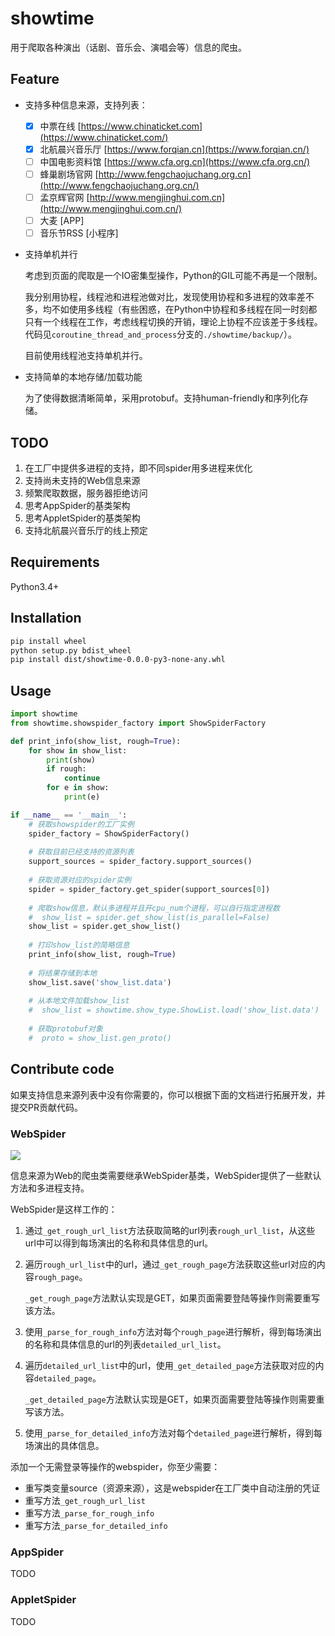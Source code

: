 

# showtime

用于爬取各种演出（话剧、音乐会、演唱会等）信息的爬虫。

## Feature

- 支持多种信息来源，支持列表：
  - [x] 中票在线 [https://www.chinaticket.com](https://www.chinaticket.com/)
  - [x] 北航晨兴音乐厅 [https://www.forqian.cn](https://www.forqian.cn/)
  - [ ] 中国电影资料馆 [https://www.cfa.org.cn](https://www.cfa.org.cn/)
  - [ ] 蜂巢剧场官网 [http://www.fengchaojuchang.org.cn](http://www.fengchaojuchang.org.cn/)
  - [ ] 孟京辉官网 [http://www.mengjinghui.com.cn](http://www.mengjinghui.com.cn/)
  - [ ] 大麦 [APP]
  - [ ] 音乐节RSS [小程序]
  
- 支持单机并行

  考虑到页面的爬取是一个IO密集型操作，Python的GIL可能不再是一个限制。

  我分别用协程，线程池和进程池做对比，发现使用协程和多进程的效率差不多，均不如使用多线程（有些困惑，在Python中协程和多线程在同一时刻都只有一个线程在工作，考虑线程切换的开销，理论上协程不应该差于多线程。代码见`coroutine_thread_and_process`分支的`./showtime/backup/`）。

  目前使用线程池支持单机并行。

- 支持简单的本地存储/加载功能

  为了使得数据清晰简单，采用protobuf。支持human-friendly和序列化存储。

## TODO

1. 在工厂中提供多进程的支持，即不同spider用多进程来优化
2. 支持尚未支持的Web信息来源
3. 频繁爬取数据，服务器拒绝访问
4. 思考AppSpider的基类架构
5. 思考AppletSpider的基类架构
6. 支持北航晨兴音乐厅的线上预定

## Requirements

Python3.4+

## Installation

```bash
pip install wheel
python setup.py bdist_wheel
pip install dist/showtime-0.0.0-py3-none-any.whl
```

## Usage

```python
import showtime
from showtime.showspider_factory import ShowSpiderFactory

def print_info(show_list, rough=True):
    for show in show_list:
        print(show)
        if rough:
            continue
        for e in show:
            print(e)

if __name__ == '__main__':
    # 获取showspider的工厂实例
    spider_factory = ShowSpiderFactory()
    
    # 获取目前已经支持的资源列表
    support_sources = spider_factory.support_sources()
    
    # 获取资源对应的spider实例
    spider = spider_factory.get_spider(support_sources[0])
    
    # 爬取show信息，默认多进程并且开cpu_num个进程，可以自行指定进程数
    #  show_list = spider.get_show_list(is_parallel=False)
    show_list = spider.get_show_list()
    
    # 打印show_list的简略信息
    print_info(show_list, rough=True)
    
    # 将结果存储到本地
    show_list.save('show_list.data')
    
    # 从本地文件加载show_list
    #  show_list = showtime.show_type.ShowList.load('show_list.data')
    
    # 获取protobuf对象
    #  proto = show_list.gen_proto()
```

## Contribute code

如果支持信息来源列表中没有你需要的，你可以根据下面的文档进行拓展开发，并提交PR贡献代码。

### WebSpider

![](https://tva1.sinaimg.cn/large/006y8mN6gy1g87bdn9ix7j30lp0gwjre.jpg)

信息来源为Web的爬虫类需要继承WebSpider基类，WebSpider提供了一些默认方法和多进程支持。

WebSpider是这样工作的：
1. 通过`_get_rough_url_list`方法获取简略的url列表`rough_url_list`，从这些url中可以得到每场演出的名称和具体信息的url。

2. 遍历`rough_url_list`中的url，通过`_get_rough_page`方法获取这些url对应的内容`rough_page`。

   `_get_rough_page`方法默认实现是GET，如果页面需要登陆等操作则需要重写该方法。

3. 使用`_parse_for_rough_info`方法对每个`rough_page`进行解析，得到每场演出的名称和具体信息的url的列表`detailed_url_list`。

4. 遍历`detailed_url_list`中的url，使用`_get_detailed_page`方法获取对应的内容`detailed_page`。

   `_get_detailed_page`方法默认实现是GET，如果页面需要登陆等操作则需要重写该方法。

5. 使用`_parse_for_detailed_info`方法对每个`detailed_page`进行解析，得到每场演出的具体信息。

添加一个无需登录等操作的webspider，你至少需要：
- 重写类变量source（资源来源），这是webspider在工厂类中自动注册的凭证
- 重写方法`_get_rough_url_list`
- 重写方法`_parse_for_rough_info`
- 重写方法`_parse_for_detailed_info`

### AppSpider

TODO

### AppletSpider

TODO



